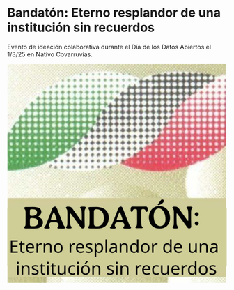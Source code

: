 # Bandatón: Eterno resplandor de una institución sin recuerdos

Evento de ideación colaborativa durante el Día de los Datos Abiertos el 1/3/25 en Nativo Covarruvias.

![bandaton.jpg](bandaton.jpg)
